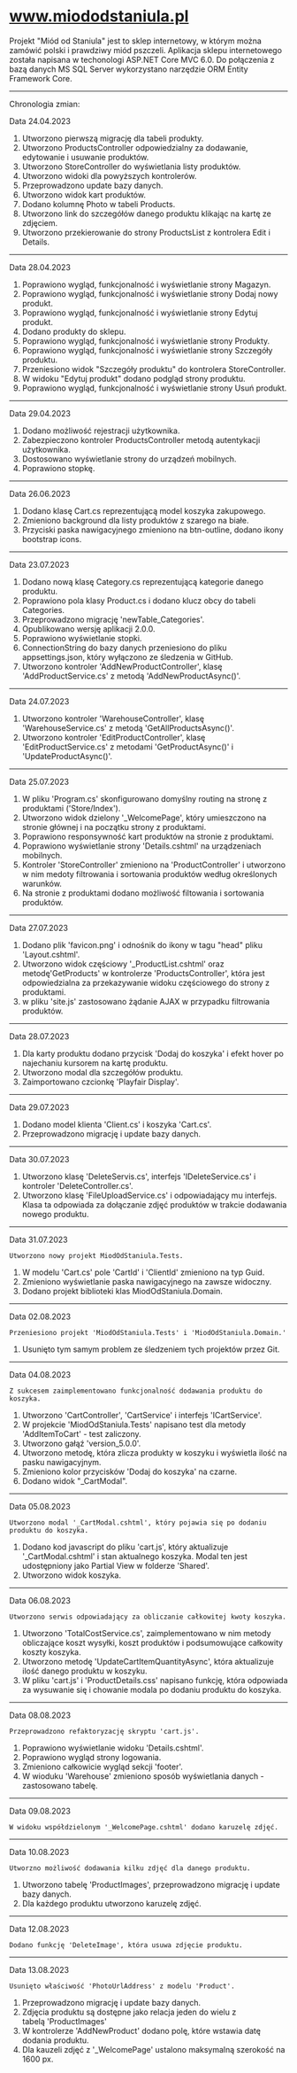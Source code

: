 # www.miododstaniula.pl

Projekt "Miód od Staniula" jest to sklep internetowy, w którym można zamówić polski i prawdziwy miód pszczeli.
Aplikacja sklepu internetowego została napisana w techonologi ASP.NET Core MVC 6.0.
Do połączenia z bazą danych MS SQL Server wykorzystano narzędzie ORM Entity Framework Core.
<hr/>

Chronologia zmian:

Data 24.04.2023

1. Utworzono pierwszą migrację dla tabeli produkty.
2. Utworzono ProductsController odpowiedzialny za dodawanie, edytowanie i usuwanie produktów.
3. Utworzono StoreController do wyświetlania listy produktów.
4. Utworzono widoki dla powyższych kontrolerów.
5. Przeprowadzono update bazy danych.
6. Utworzono widok kart produktów.
7. Dodano kolumnę Photo w tabeli Products.
8. Utworzono link do szczegółów danego produktu klikając na kartę ze zdjęciem.
9. Utworzono przekierowanie do strony ProductsList z kontrolera Edit i Details.
<hr/>

Data 28.04.2023

1. Poprawiono wygląd, funkcjonalność i wyświetlanie strony Magazyn.
2. Poprawiono wygląd, funkcjonalność i wyświetlanie strony Dodaj nowy produkt.
3. Poprawiono wygląd, funkcjonalność i wyświetlanie strony Edytuj produkt.
4. Dodano produkty do sklepu.
5. Poprawiono wygląd, funkcjonalność i wyświetlanie strony Produkty.
6. Poprawiono wygląd, funkcjonalność i wyświetlanie strony Szczegóły produktu.
7. Przeniesiono widok "Szczegóły produktu" do kontrolera StoreController.
8. W widoku "Edytuj produkt" dodano podgląd strony produktu.
9. Poprawiono wygląd, funkcjonalność i wyświetlanie strony Usuń produkt.
<hr/>

Data 29.04.2023

1. Dodano możliwość rejestracji użytkownika.
2. Zabezpieczono kontroler ProductsController metodą autentykacji użytkownika.
3. Dostosowano wyświetlanie strony do urządzeń mobilnych.
4. Poprawiono stopkę.
<hr/>

Data 26.06.2023

1. Dodano klasę Cart.cs reprezentującą model koszyka zakupowego.
2. Zmieniono background dla listy produktów z szarego na białe.
3. Przyciski paska nawigacyjnego zmieniono na btn-outline, dodano ikony bootstrap icons.
<hr/>

Data 23.07.2023

1. Dodano nową klasę Category.cs reprezentującą kategorie danego produktu.
2. Poprawiono pola klasy Product.cs i dodano klucz obcy do tabeli Categories.
3. Przeprowadzono migrację 'newTable_Categories'.
4. Opublikowano wersję aplikacji 2.0.0.
5. Poprawiono wyświetlanie stopki.
6. ConnectionString do bazy danych przeniesiono do pliku appsettings.json, który wyłączono ze śledzenia w GitHub.
7. Utworzono kontroler 'AddNewProductController', klasę 'AddProductService.cs' z metodą 'AddNewProductAsync()'.
<hr/>

Data 24.07.2023

1. Utworzono kontroler 'WarehouseController', klasę 'WarehouseService.cs' z metodą 'GetAllProductsAsync()'.
2. Utworzono kontroler 'EditProductController', klasę 'EditProductService.cs' z metodami 'GetProductAsync()' i 'UpdateProductAsync()'.
<hr/>

Data 25.07.2023

1. W pliku 'Program.cs' skonfigurowano domyślny routing na stronę z produktami ('Store/Index').
2. Utworzono widok dzielony '_WelcomePage', który umieszczono na stronie głównej i na początku strony z produktami.
3. Poprawiono responsywność kart produktów na stronie z produktami.
4. Poprawiono wyświetlanie strony 'Details.cshtml' na urządzeniach mobilnych.
5. Kontroler 'StoreController' zmieniono na 'ProductController' i utworzono w nim medoty filtrowania i sortowania produktów
	według określonych warunków.
6. Na stronie z produktami dodano możliwość filtowania i sortowania produktów.
<hr/>

Data 27.07.2023

1. Dodano plik 'favicon.png' i odnośnik do ikony w tagu "head" pliku 'Layout.cshtml'.
2. Utworzono widok częściowy '_ProductList.cshtml' oraz metodę'GetProducts' w kontrolerze 'ProductsController', która jest odpowiedzialna za przekazywanie
	widoku częściowego do strony z produktami.
3. w pliku 'site.js' zastosowano żądanie AJAX w przypadku filtrowania produktów.
<hr/>

Data 28.07.2023

1. Dla karty produktu dodano przycisk 'Dodaj do koszyka' i efekt hover po najechaniu kursorem na kartę produktu.
2. Utworzono modal dla szczegółów produktu.
3. Zaimportowano czcionkę 'Playfair Display'.
<hr/>
Data 29.07.2023

1. Dodano model klienta 'Client.cs' i koszyka 'Cart.cs'.
2. Przeprowadzono migrację i update bazy danych.
<hr/>

Data 30.07.2023

1. Utworzono klasę 'DeleteServis.cs', interfejs 'IDeleteService.cs' i kontroler 'DeleteController.cs'.
2. Utworzono klasę 'FileUploadService.cs' i odpowiadający mu interfejs. Klasa ta odpowiada za dołączanie zdjęć
	produktów w trakcie dodawania nowego produktu.
<hr/>

Data 31.07.2023

	Utworzono nowy projekt MiodOdStaniula.Tests.
1. W modelu 'Cart.cs' pole 'CartId' i 'ClientId' zmieniono na typ Guid.
2. Zmieniono wyświetlanie paska nawigacyjnego na zawsze widoczny.
3. Dodano projekt biblioteki klas MiodOdStaniula.Domain.
<hr/>

Data 02.08.2023

	Przeniesiono projekt 'MiodOdStaniula.Tests' i 'MiodOdStaniula.Domain.'
1. Usunięto tym samym problem ze śledzeniem tych projektów przez Git.
<hr/>

Data 04.08.2023

	Z sukcesem zaimplementowano funkcjonalność dodawania produktu do koszyka.
1. Utworzono 'CartController', 'CartService' i interfejs 'ICartService'.
2. W projekcie 'MiodOdStaniula.Tests' napisano test dla metody 'AddItemToCart' - test zaliczony.
3. Utworzono gałąź 'version_5.0.0'.
4. Utworzono metodę, która zlicza produkty w koszyku i wyświetla ilość na pasku nawigacyjnym.
5. Zmieniono kolor przycisków 'Dodaj do koszyka' na czarne.
6. Dodano widok "_CartModal".
<hr/>

Data 05.08.2023

	Utworzono modal '_CartModal.cshtml', który pojawia się po dodaniu produktu do koszyka.
1. Dodano kod javascript do pliku 'cart.js', który aktualizuje '_CartModal.cshtml' i stan aktualnego koszyka. 
	Modal ten jest udostępniony jako Partial View w folderze 'Shared'.
2. Utworzono widok koszyka.
<hr/>

Data 06.08.2023

	Utworzono serwis odpowiadający za obliczanie całkowitej kwoty koszyka.
1. Utworzono 'TotalCostService.cs', zaimplementowano w nim metody obliczające koszt wysyłki, koszt produktów
	i podsumowujące całkowity koszty koszyka.
2. Utworzono metodę 'UpdateCartItemQuantityAsync', która aktualizuje ilość danego produktu w koszyku.
3. W pliku 'cart.js' i 'ProductDetails.css' napisano funkcję, która odpowiada za wysuwanie się i chowanie modala
	po dodaniu produktu do koszyka.
<hr/>

Data 08.08.2023

	Przeprowadzono refaktoryzację skryptu 'cart.js'.
1. Poprawiono wyświetlanie widoku 'Details.cshtml'.
2. Poprawiono wygląd strony logowania.
3. Zmieniono całkowicie wygląd sekcji 'footer'.
4. W wioduku 'Warehouse' zmieniono sposób wyświetlania danych - zastosowano tabelę.
<hr/>

Data 09.08.2023

	W widoku współdzielonym '_WelcomePage.cshtml' dodano karuzelę zdjęć.
<hr/>

Data 10.08.2023
	
	Utworzno możliwość dodawania kilku zdjęć dla danego produktu.
1. Utworzono tabelę 'ProductImages', przeprowadzono migrację i update bazy danych.
2. Dla każdego produktu utworzono karuzelę zdjęć.
<hr/>

Data 12.08.2023

	Dodano funkcję 'DeleteImage', która usuwa zdjęcie produktu.
<hr/>

Data 13.08.2023

	Usunięto właściwość 'PhotoUrlAddress' z modelu 'Product'.
1. Przeprowadzono migrację i update bazy danych.
2. Zdjęcia produktu są dostępne jako relacja jeden do wielu z tabelą 'ProductImages'
3. W kontrolerze 'AddNewProduct' dodano polę, które wstawia datę dodania produktu.
4. Dla kauzeli zdjęć z '_WelcomePage' ustalono maksymalną szerokość na 1600 px.